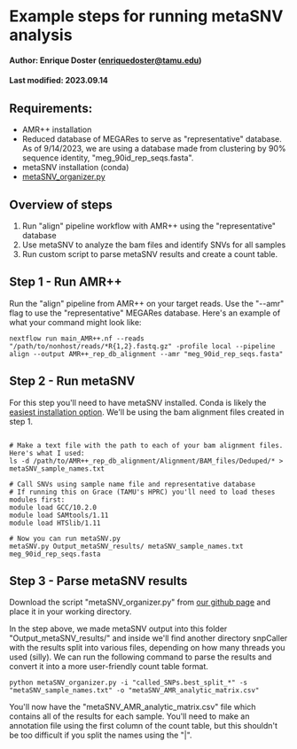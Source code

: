 
# Example steps for running metaSNV analysis
#### Author: Enrique Doster (enriquedoster@tamu.edu)
#### Last modified: 2023.09.14

## Requirements:
* AMR++ installation
* Reduced database of MEGARes to serve as "representative" database. As of 9/14/2023, we are using a database made from clustering by 90% sequence identity, "meg_90id_rep_seqs.fasta".
* metaSNV installation (conda)
* [metaSNV_organizer.py](https://github.com/Microbial-Ecology-Group/Bioinformatics_tools)


## Overview of steps
1. Run "align" pipeline workflow with AMR++ using the "representative" database
2. Use metaSNV to analyze the bam files and identify SNVs for all samples
3. Run custom script to parse metaSNV results and create a count table.


## Step 1 - Run AMR++
Run the "align" pipeline from AMR++ on your target reads. Use the "--amr" flag to use the "representative" MEGARes database. Here's an example of what your command might look like:

```
nextflow run main_AMR++.nf --reads "/path/to/nonhost/reads/*R{1,2}.fastq.gz" -profile local --pipeline align --output AMR++_rep_db_alignment --amr "meg_90id_rep_seqs.fasta"
```


## Step 2 - Run metaSNV

For this step you'll need to have metaSNV installed. Conda is likely the [easiest installation option](https://anaconda.org/bioconda/metasnv). We'll be using the bam alignment files created in step 1.


```

# Make a text file with the path to each of your bam alignment files. Here's what I used:
ls -d /path/to/AMR++_rep_db_alignment/Alignment/BAM_files/Deduped/* > metaSNV_sample_names.txt

# Call SNVs using sample name file and representative database
# If running this on Grace (TAMU's HPRC) you'll need to load theses modules first:
module load GCC/10.2.0
module load SAMtools/1.11
module load HTSlib/1.11

# Now you can run metaSNV.py
metaSNV.py Output_metaSNV_results/ metaSNV_sample_names.txt meg_90id_rep_seqs.fasta

```

## Step 3 - Parse metaSNV results

Download the script "metaSNV_organizer.py" from [our github page](https://github.com/Microbial-Ecology-Group/Bioinformatics_tools) and place it in your working directory. 

In the step above, we made metaSNV output into this folder "Output_metaSNV_results/" and inside we'll find another directory snpCaller with the results split into various files, depending on how many threads you used (silly). We can run the following command to parse the results and convert it into a more user-friendly count table format.

```
python metaSNV_organizer.py -i "called_SNPs.best_split_*" -s "metaSNV_sample_names.txt" -o "metaSNV_AMR_analytic_matrix.csv"
```

You'll now have the "metaSNV_AMR_analytic_matrix.csv" file which contains all of the results for each sample. You'll need to make an annotation file using the first column of the count table, but this shouldn't be too difficult if you split the names using the "|". 
